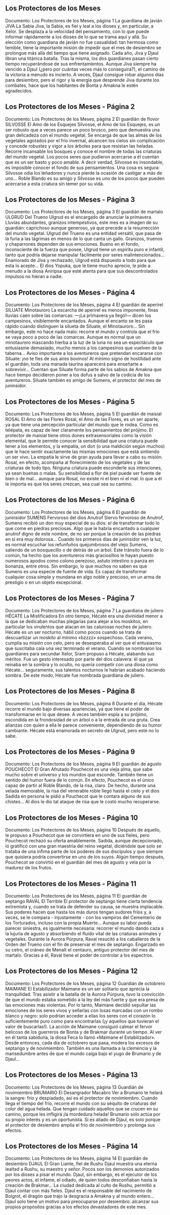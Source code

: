 ## Los Protectores de los Meses
Documento: Los Protectores de los Meses, página 1
La guardiana de javián
JIVA
La Sabia
Jiva, la Sabia, es fiel y leal a los dioses y, en particular, a Xelor. Se desplaza a la velocidad del pensamiento, con lo que puede informar rápidamente a los dioses de lo que se trama aquí y allá. Su elección como guardiana de javián no fue casualidad: tan hermosa como temible, tiene la importante misión de impedir que el mes de desiembro se prolongue más allá del tiempo que tiene asignado.
Cada año, Jiva y Djaul libran una titánica batalla. Tras la misma, los dos guardianes pasan cierto tiempo recuperándose de sus enfrentamientos. Aunque Jiva siempre ha vencido a Djaul (¿pero por cuántas veces más lo conseguirá?), el camino de la victoria a menudo es incierto. A veces, Djaul consigue robar algunos días para desiembro, pero el rigor y la energía que desprende Jiva durante los combates, hace que los habitantes de Bonta y Amakna le estén agradecidos.

## Los Protectores de los Meses - Página 2
Documento: Los Protectores de los Meses, página 2
El guardián de flovor
SILVOSSE
El Amo de los Esquejes
Silvosse, el Amo de los Esquejes, es un ser robusto que a veces parece un poco brusco, pero que demuestra una gran delicadeza con el mundo vegetal. Se encarga de que las almas de los vegetales agotados por el frío invernal, alcancen los cielos sin complicación y concede robustez y vigor a los árboles para que resistan las heladas. Recorre incansable los bosques y conoce el nombre de todas las criaturas del mundo vegetal.
Los pocos seres que pudieron acercarse a él cuentan que es un ser basto y poco amable. A decir verdad, Silvosse es insondable, es imposible conocer el fondo de sus pensamientos. Una cosa es segura: Silvosse odia los leñadores y nunca pierde la ocasión de castigar a más de uno... Roble Blando es su amigo y Silvosse es uno de los pocos que pueden acercarse a esta criatura sin temer por su vida.

## Los Protectores de los Meses - Página 3
Documento: Los Protectores de los Meses, página 3
El guardián de martalo
ULGRUD
Del Trueno
Ulgrud es el encargado de anunciar la primavera. Lluvias abundantes, granizos intempestivos, este mes es a imagen de su guardián: caprichoso aunque generoso, ya que precede a la resurrección del mundo vegetal.
Ulgrud del Trueno es una entidad versátil, que pasa de la furia a las lágrimas en menos de lo que canta un gallo. Granizos, truenos y chaparrones dependen de sus emociones. Bueno en el fondo, inconsciente de la fuerza que posee, Ulgrud tiene un espíritu puro e infantil, tanto que podría dejarse manipular fácilmente por seres malintencionados...
Enamorado de Jiva y rechazado, Ulgrud está dispuesto a todo para que esta lo acepte... El dios Yopuka, que le tiene mucho aprecio, le pide a menudo a la diosa Aniripsa que esté atenta para que sus descontrolados impulsos no hieran a nadie.

## Los Protectores de los Meses - Página 4
Documento: Los Protectores de los Meses, página 4
El guardián de aperirel
SILUATE
Minotauroro
La escarcha de aperirel es menos imponente, finas lluvias caen sobre las comarcas: —¡La primavera ya llegó!— dicen los campesinos, visiblemente encantados. Aunque el encanto se les pasa rápido cuando distinguen la silueta de Siluate, el Minotauroro... Sin embargo, este no hace nada malo: recorre el mundo y controla que el frío se vaya poco a poco de las comarcas. Aunque es normal que un minotauroro mascando hierba a la luz de la luna no sea un espectáculo que entusiasme demasiado, mucho menos a los campesinos que vuelven de la taberna... Aviso importante a los aventureros que pretendan encararse con Siluate: ¡no te fíes de sus aires bovinos! Al mínimo signo de hostilidad ante el guardián, toda una manada taurina aparecerá para enseñarte a sobrevivir...
Cuentan que Siluate forma parte de los sabios de Amakna que hace tiempo decidieron poner a los dofus a salvo de la codicia de los aventureros. Siluate también es amigo de Sumens, el protector del mes de juninsidor.

## Los Protectores de los Meses - Página 5
Documento: Los Protectores de los Meses, página 5
El guardián de maisial
ROSAL
El Amo de las Flores
Rosal, el Amo de las Flores, es un ser aparte, ya que tiene una percepción particular del mundo que le rodea. Como es telépata, es capaz de leer claramente los pensamientos del prójimo.
El protector de maisial tiene otros dones extrasensoriales como la visión elemental, que le permite conocer la sensibilidad que una criatura puede tener a los elementos, y la empatía, un don (o una maldición según muchos) que le hace sentir exactamente las mismas emociones que está sintiendo un ser vivo. La empatía le sirve de gran ayuda para llevar a cabo su misión. Rosal, en efecto, acompaña al florecimiento de los vegetales y de las criaturas de todo tipo.
Ninguna criatura puede esconderle sus intenciones, ya sean buenas o malas. Su sensibilidad a flor de piel puede ser fuente de bien o de mal... aunque para Rosal, no existe ni el bien ni el mal: lo que a él le importa es que los seres crezcan, sea cual sea su camino.

## Los Protectores de los Meses - Página 6
Documento: Los Protectores de los Meses, página 6
El guardián de juninsidor
SUMENS
Fervoroso del dios Anutrof
Siervo fervoroso de Anutrof, Sumens recibió un don muy especial de su dios: el de transformar todo lo que come en piedras preciosas. Algo que le habría encantado a cualquier anutrof digno de este nombre, de no ser porque la creación de las piedras en sí era muy dolorosa...
Cuando los primeros días de juninsidor ven la luz, es normal escuchar los refunfuños quejumbrosos del viejo Sumens, saliendo de un bosquecillo o de detrás de un árbol. Este tránsito fuera de lo común, ha hecho que los aventureros más graciosillos le hayan puesto numerosos apodos como colono perezoso, astuto intestino o panza en bonanza, entre otros.
Sin embargo, lo que muchos no saben es que Sumens es una especie de fuente de vida. Es capaz de transformar cualquier cosa simple y mundana en algo noble y precioso, en un arma de prestigio o en un objeto excepcional.

## Los Protectores de los Meses - Página 7
Documento: Los Protectores de los Meses, página 7
La guardiana de juliero
HÉCATE
La Mistificadora
En otro tiempo, Hécate era una divinidad menor a la que se dedicaban muchas plegarias para alejar a los moskitos, en particular los virulentos que atacan en las calurosas noches de juliero. Hécate es un ser nocturno, hábil como pocos cuando se trata de descuartizar un moskito al mínimo «bzzzz» sospechoso. Cada verano, cumplía su misión con celo, pero se desesperaba al ver que el entusiasmo que suscitaba caía una vez terminado el verano.
Cuando se nombraron los guardianes para secundar Xelor, Sram propuso a Hécate, alabando sus méritos. Fue un gesto interesado por parte del dios calavera: él que ya reinaba en la sombra y lo oculto, no quería competir con una diosa como Hécate... seguramente, sus talentos nocturnos le habrían acabado haciendo sombra. De este modo, Hécate fue nombrada guardiana de juliero.

## Los Protectores de los Meses - Página 8
Documento: Los Protectores de los Meses, página 8
Durante el día, Hécate recorre el mundo bajo diversas apariencias, ya que tiene el poder de transformarse en lo que desee. A veces también espía a su prójimo, escondida en la frondosidad de un árbol o a la entrada de una gruta. Crea alianzas con quien a ella le parece conveniente, dependiendo de su humor cambiante.
Hécate está enamorada en secreto de Ulgrud, pero este no lo sabe.

## Los Protectores de los Meses - Página 9
Documento: Los Protectores de los Meses, página 9
El guardián de agusto
POUCHECOT
El Gran Afrutado
Pouchecot es una vieja alma, que sabe mucho sobre el universo y los mundos que esconde. También tiene un sentido del humor fuera de lo común.
En efecto, Pouchecot es el único capaz de partir al Roble Blando, de la risa, claro. De hecho, durante una velada memorable, la risa del venerable roble llegó hasta el cielo y el dios Sadida en persona le pidió a Pouchecot que le contara alguno de sus chistes... Al dios le dio tal ataque de risa que le costó mucho recuperarse.

## Los Protectores de los Meses - Página 10
Documento: Los Protectores de los Meses, página 10
Después de aquello, le propuso a Pouchecot que se convirtiera en uno de sus fieles, pero Pouchecot rechazó su oferta amablemente. Sadida, aunque decepcionado, lo gratificó con una gran maestría del reino vegetal, diciéndole que solo se trataba de una ínfima parte de los poderes de sus discípulos y que siempre que quisiera podría convertirse en uno de los suyos.
Algún tiempo después, Pouchecot se convirtió en el guardián del mes de agusto y vela por la madurez de los frutos.

## Los Protectores de los Meses - Página 11
Documento: Los Protectores de los Meses, página 11
El guardián de septango
RAVAL
El Terrible
El protector de septango tiene cierta tendencia extremista y, cuando se trata de defender su causa, se muestra implacable. Sus poderes hacen que hasta los más duros tengan sudores fríos y, a veces, se le compara - injustamente - con los vampiros del Cementerio de los Torturados, incluso con la propia Muerte... Aunque su labor pueda parecer siniestra, es igualmente necesaria: recorrer el mundo dando caza a la lujuria de agusto y absorbiendo el fluido vital de las criaturas animales y vegetales.
Durante la Aurora Púrpura, Raval resucitó a los caballeros de la Orden del Trueno con el fin de preservar el mes de septango. Engarzado en su cetro, el cráneo de Menalt el centauro, antiguo protector del mes de martalo. Gracias a él, Raval tiene el poder de controlar a los espectros.

## Los Protectores de los Meses - Página 12
Documento: Los Protectores de los Meses, página 12
Guardián de octobrero
MAIMANE
El Estabilizador
Maimane es un ser solitario que aprecia la tranquilidad.
Tras asistir a la batalla de la Aurora Púrpura, tuvo la convicción de que el mundo estaba sometido a la ley del más fuerte y que era presa de las emociones más violentas. Por lo tanto, Maimane decidió sepultar las emociones de los seres vivos y sellarlas con losas marcadas con un rombo blanco y negro: solo podrían acceder a ellas los seres con el corazón lo suficientemente puro como para encontrarlas (¡y aquellos que tuvieran el valor de buscarlas!).
La acción de Maimane consiguió calmar el fervor belicoso de los guerreros de Bonta y de Brakmar durante un tiempo. Al ver en él tanta sabiduría, la diosa Feca lo llamó «Maimane el Estabilizador».
Desde entonces, cada día de octobrero que pasa, modera los excesos de septango y de novimiembro. También es una llamada a la clemencia y la mansedumbre antes de que el mundo caiga bajo el yugo de Brumario y de Djaul...

## Los Protectores de los Meses - Página 13
Documento: Los Protectores de los Meses, página 13
Guardián de novimiembro
BRUMARIO
El Desangrador Macabro
Ver a Brumario te helará la sangre: frío y despiadado, así es el protector de novimiembro. Cuando llega el tiempo del frío, recorre el mundo con su séquito de criaturas del color del agua helada. Que tengan cuidado aquellos que se crucen en su camino, porque les infligirá ¡la mordedura helada!
Brumario solo actúa por su propio interés y es un oportunista. Si es aliado de Djaul, es solo porque el protector de desiembro amplía el frío de novimiembro y prolonga sus efectos.

## Los Protectores de los Meses - Página 14
Documento: Los Protectores de los Meses, página 14
El guardián de desiembro
DJAUL
El Gran Liante, fiel de Rushu
Djaul muestra una eterna lealtad a Rushu, su maestro y señor. Pocos son los demonios autorizados por los dioses a pisar el mundo. Djaul, sin embargo, es el ejecutor de los peores actos, el infame, el odiado, de quien todos desconfiaban hasta la creación de Brakmar... La ciudad dedicada al culto de Rushu, permitió a Djaul contar con más fieles. Djaul es el responsable del nacimiento de Bolgrot, el dragón que trajo la desgracia a Amakna y al mundo entero...
Djaul solo tiene un motivo para preocuparse por desiembro: alcanzar sus propios propósitos gracias a los efectos devastadores de este mes.
